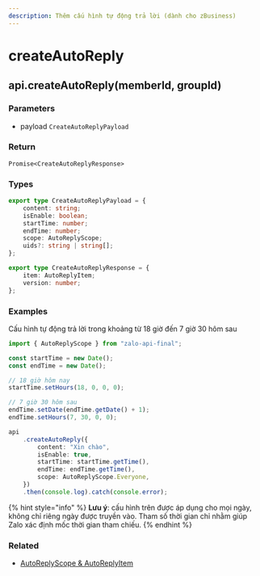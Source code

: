 ```yaml
---
description: Thêm cấu hình tự động trả lời (dành cho zBusiness)
---
```


# createAutoReply

## api.createAutoReply(memberId, groupId)

### Parameters

* payload `CreateAutoReplyPayload`

### Return

`Promise<CreateAutoReplyResponse>`

### Types

```typescript
export type CreateAutoReplyPayload = {
    content: string;
    isEnable: boolean;
    startTime: number;
    endTime: number;
    scope: AutoReplyScope;
    uids?: string | string[];
};

export type CreateAutoReplyResponse = {
    item: AutoReplyItem;
    version: number;
};
```

### Examples

Cấu hình tự động trả lời trong khoảng từ 18 giờ đến 7 giờ 30 hôm sau

```typescript
import { AutoReplyScope } from "zalo-api-final";

const startTime = new Date();
const endTime = new Date();

// 18 giờ hôm nay
startTime.setHours(18, 0, 0, 0);

// 7 giờ 30 hôm sau
endTime.setDate(endTime.getDate() + 1);
endTime.setHours(7, 30, 0, 0);

api
    .createAutoReply({
        content: "Xin chào",
        isEnable: true,
        startTime: startTime.getTime(),
        endTime: endTime.getTime(),
        scope: AutoReplyScope.Everyone,
    })
    .then(console.log).catch(console.error);
```

{% hint style="info" %}
**Lưu ý**: cấu hình trên được áp dụng cho mọi ngày, không chỉ riêng ngày được truyền vào. Tham số thời gian chỉ nhằm giúp Zalo xác định mốc thời gian tham chiếu.
{% endhint %}

### Related

* [AutoReplyScope & AutoReplyItem](../models/autoreply)
